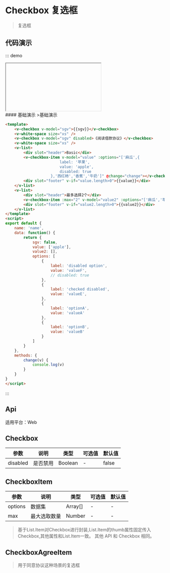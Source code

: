 # Checkbox 复选框

>复选框

## 代码演示
::: demo

<iframe>/demo.html#/checkbox</iframe>
<summary>
#### 基础演示
>基础演示
</summary>

```html
<template>
    <v-checkbox v-model="sgv">{{sgv}}</v-checkbox>
    <v-white-space size="xs" />
    <v-checkbox v-model="sgv" disabled>《阅读借款协议》</v-checkbox>
    <v-white-space size="xs" />
    <v-list>
        <div slot="header">Basic</div>
        <v-checkbox-item v-model="value" :options="['麻瓜',{
                        label: '苹果',
                        value: 'apple',
                        disabled: true
                    },'西红柿','香蕉','牛奶']" @change="change"></v-checkbox-item>
        <div slot="footer" v-if="value.length>0">{{value}}</div>
    </v-list>
    <v-list>
        <div slot="header">最多选择2个</div>
        <v-checkbox-item :max="2" v-model="value2" :options="['麻瓜','苹果','西红柿','香蕉','牛奶']"></v-checkbox-item>
        <div slot="footer" v-if="value2.length>0">{{value2}}</div>
    </v-list>
</template>
<script>
export default {
    name: 'name',
    data: function() {
        return {
            sgv: false,
            value: ['apple'],
            value2: [],
            options: [
                {
                    label: 'disabled option',
                    value: 'valueF',
                    // disabled: true
                },
                {
                    label: 'checked disabled',
                    value: 'valueE',
                },
                {
                    label: 'optionA',
                    value: 'valueA'
                },
                {
                    label: 'optionB',
                    value: 'valueB'
                }
            ]
        }
    },
    methods: {
        change(v) {
            console.log(v)
        }
    }
}
</script>
```
:::

## Api

适用平台：Web

## Checkbox
| 参数      | 说明          | 类型      | 可选值                           | 默认值  |
|---------- |-------------- |---------- |-------------------------------- |-------- |
|disabled |是否禁用 |Boolean |- |false |

## CheckboxItem
| 参数      | 说明          | 类型      | 可选值                           | 默认值  |
|---------- |-------------- |---------- |-------------------------------- |-------- |
|options |数据集 |Array[] |- |- |
|max |最大选取数量 |Number |- |- |

>基于List.Item对Checkbox进行封装,List.Item的thumb属性固定传入Checkbox,其他属性和List.Item一致。 其他 API 和 Checkbox 相同。

## CheckboxAgreeItem

>用于同意协议这种场景的复选框

